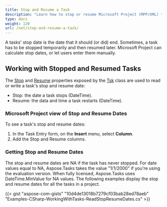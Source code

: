 ```yaml
---
title: Stop and Resume a Task
description: "Learn how to stop or resume Microsoft Project (MPP/XML) tasks using Aspose.Tasks for .NET."
type: docs
weight: 120
url: /net/stop-and-resume-a-task/
---
```


A tasks' stop date is the date that it should (or did) end. Sometimes, a task has to be stopped temporarily and then resumed later. Microsoft Project can calculate stop dates, or let users enter them manually.

## **Working with Stopped and Resumed Tasks**
The [Stop](https://reference.aspose.com/tasks/net/aspose.tasks/tsk/fields/stop) and [Resume](https://reference.aspose.com/tasks/net/aspose.tasks/tsk/fields/resume) properties exposed by the [Tsk](https://reference.aspose.com/tasks/net/aspose.tasks/tsk) class are used to read or write a task's stop and resume date:

- Stop: the date a task stops (DateTime).
- Resume: the data and time a task restarts (DateTime).

### **Microsoft Project view of Stop and Resume Dates**
To see a task's stop and resume dates:

1. In the Task Entry form, on the **Insert** menu, select **Column**.
2. Add the Stop and Resume columns.

### **Getting Stop and Resume Dates**
The stop and resume dates are NA if the task has never stopped. For date values equal to NA, Aspose.Tasks takes the value "1/1/2000" if you're using the evaluation version. When fully licensed, Aspose.Tasks uses DateTime.MinValue for NA values. The following examples display the stop and resume dates for all the tasks in a project.

{{< gist "aspose-com-gists" "10d4de13018b7279cf03bab28ed78aeb" "Examples-CSharp-WorkingWithTasks-ReadStopResumeDates.cs" >}}
